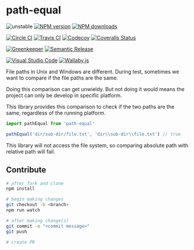 # path-equal

![unstable][unstable-image]
[![NPM version][npm-image]][npm-url]
[![NPM downloads][downloads-image]][downloads-url]

[![Circle CI][circleci-image]][circleci-url]
[![Travis CI][travis-image]][travis-url]
[![Codecov][codecov-image]][codecov-url]
[![Coveralls Status][coveralls-image]][coveralls-url]

[![Greenkeeper][greenkeeper-image]][greenkeeper-url]
[![Semantic Release][semantic-release-image]][semantic-release-url]

[![Visual Studio Code][vscode-image]][vscode-url]
[![Wallaby.js][wallaby-image]][wallaby-url]

File paths in Unix and Windows are different.
During test, sometimes we want to compare if the file paths are the same.

Doing this comparison can get unwieldy.
But not doing it would means the project can only be develop in specific platform.

This library provides this comparison to check if the two paths are the same,
regardless of the running platform.

```ts
import pathEqual from 'path-equal'

pathEqual('dir/sub-dir/file.txt', 'dir\\sub-dir\\file.txt') // true
```

This library will not access the file system,
so comparing absolute path with relative path will fail.

## Contribute

```sh
# after fork and clone
npm install

# begin making changes
git checkout -b <branch>
npm run watch

# after making change(s)
git commit -m "<commit message>"
git push

# create PR
```

[circleci-image]: https://circleci.com/gh/unional/path-equal/tree/master.svg?style=shield
[circleci-url]: https://circleci.com/gh/unional/path-equal/tree/master
[codecov-image]: https://codecov.io/gh/unional/path-equal/branch/master/graph/badge.svg
[codecov-url]: https://codecov.io/gh/unional/path-equal
[coveralls-image]: https://coveralls.io/repos/github/unional/path-equal/badge.svg?branch=master
[coveralls-url]: https://coveralls.io/github/unional/path-equal?branch=master
[downloads-image]: https://img.shields.io/npm/dm/path-equal.svg?style=flat
[downloads-url]: https://npmjs.org/package/path-equal
[greenkeeper-image]: https://badges.greenkeeper.io/unional/path-equal.svg
[greenkeeper-url]: https://greenkeeper.io/
[npm-image]: https://img.shields.io/npm/v/path-equal.svg?style=flat
[npm-url]: https://npmjs.org/package/path-equal
[semantic-release-image]: https://img.shields.io/badge/%20%20%F0%9F%93%A6%F0%9F%9A%80-semantic--release-e10079.svg
[semantic-release-url]: https://github.com/semantic-release/semantic-release
[travis-image]: https://img.shields.io/travis/unional/path-equal/master.svg?style=flat
[travis-url]: https://travis-ci.org/unional/path-equal?branch=master
[unstable-image]: https://img.shields.io/badge/stability-unstable-yellow.svg
[vscode-image]: https://img.shields.io/badge/vscode-ready-green.svg
[vscode-url]: https://code.visualstudio.com/
[wallaby-image]: https://img.shields.io/badge/wallaby.js-configured-green.svg
[wallaby-url]: https://wallabyjs.com
